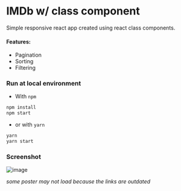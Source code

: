 # IMDb w/ class component
Simple responsive react app created using react class components. 
#### Features:
* Pagination
* Sorting
* Filtering

### Run at local environment
* With `npm`
```bash
npm install
npm start
```
* or with `yarn`
```bash
yarn
yarn start
```
### Screenshot
![image](https://user-images.githubusercontent.com/38901581/151956521-89e1a422-a05a-4d72-ad9f-d9d77ed69050.png)


_some poster may not load because the links are outdated_
